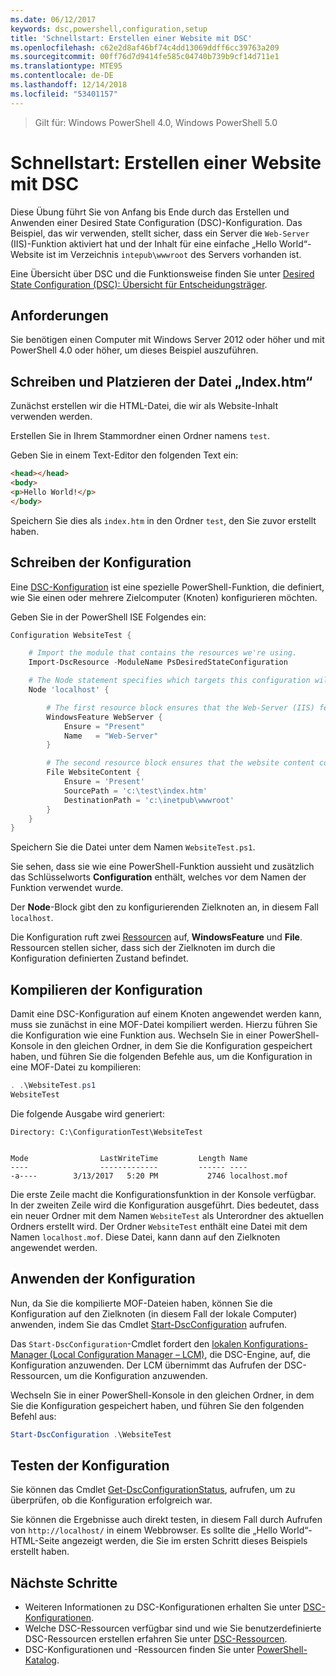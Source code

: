 ```yaml
---
ms.date: 06/12/2017
keywords: dsc,powershell,configuration,setup
title: 'Schnellstart: Erstellen einer Website mit DSC'
ms.openlocfilehash: c62e2d8af46bf74c4dd13069ddff6cc39763a209
ms.sourcegitcommit: 00ff76d7d9414fe585c04740b739b9cf14d711e1
ms.translationtype: MTE95
ms.contentlocale: de-DE
ms.lasthandoff: 12/14/2018
ms.locfileid: "53401157"
---
```

> Gilt für: Windows PowerShell 4.0, Windows PowerShell 5.0

# <a name="quickstart---create-a-website-with-dsc"></a>Schnellstart: Erstellen einer Website mit DSC

Diese Übung führt Sie von Anfang bis Ende durch das Erstellen und Anwenden einer Desired State Configuration (DSC)-Konfiguration.
Das Beispiel, das wir verwenden, stellt sicher, dass ein Server die `Web-Server` (IIS)-Funktion aktiviert hat und der Inhalt für eine einfache „Hello World“-Website ist im Verzeichnis `intepub\wwwroot` des Servers vorhanden ist.

Eine Übersicht über DSC und die Funktionsweise finden Sie unter [Desired State Configuration (DSC): Übersicht für Entscheidungsträger](../overview/decisionMaker.md).

## <a name="requirements"></a>Anforderungen

Sie benötigen einen Computer mit Windows Server 2012 oder höher und mit PowerShell 4.0 oder höher, um dieses Beispiel auszuführen.

## <a name="write-and-place-the-indexhtm-file"></a>Schreiben und Platzieren der Datei „Index.htm“

Zunächst erstellen wir die HTML-Datei, die wir als Website-Inhalt verwenden werden.

Erstellen Sie in Ihrem Stammordner einen Ordner namens `test`.

Geben Sie in einem Text-Editor den folgenden Text ein:

```html
<head></head>
<body>
<p>Hello World!</p>
</body>
```

Speichern Sie dies als `index.htm` in den Ordner `test`, den Sie zuvor erstellt haben.

## <a name="write-the-configuration"></a>Schreiben der Konfiguration

Eine [DSC-Konfiguration](../configurations/configurations.md) ist eine spezielle PowerShell-Funktion, die definiert, wie Sie einen oder mehrere Zielcomputer (Knoten) konfigurieren möchten.

Geben Sie in der PowerShell ISE Folgendes ein:

```powershell
Configuration WebsiteTest {

    # Import the module that contains the resources we're using.
    Import-DscResource -ModuleName PsDesiredStateConfiguration

    # The Node statement specifies which targets this configuration will be applied to.
    Node 'localhost' {

        # The first resource block ensures that the Web-Server (IIS) feature is enabled.
        WindowsFeature WebServer {
            Ensure = "Present"
            Name   = "Web-Server"
        }

        # The second resource block ensures that the website content copied to the website root folder.
        File WebsiteContent {
            Ensure = 'Present'
            SourcePath = 'c:\test\index.htm'
            DestinationPath = 'c:\inetpub\wwwroot'
        }
    }
}
```

Speichern Sie die Datei unter dem Namen `WebsiteTest.ps1`.

Sie sehen, dass sie wie eine PowerShell-Funktion aussieht und zusätzlich das Schlüsselworts **Configuration** enthält, welches vor dem Namen der Funktion verwendet wurde.

Der **Node**-Block gibt den zu konfigurierenden Zielknoten an, in diesem Fall `localhost`.

Die Konfiguration ruft zwei [Ressourcen](../resources/resources.md) auf, **WindowsFeature** und **File**.
Ressourcen stellen sicher, dass sich der Zielknoten im durch die Konfiguration definierten Zustand befindet.

## <a name="compile-the-configuration"></a>Kompilieren der Konfiguration

Damit eine DSC-Konfiguration auf einem Knoten angewendet werden kann, muss sie zunächst in eine MOF-Datei kompiliert werden.
Hierzu führen Sie die Konfiguration wie eine Funktion aus.
Wechseln Sie in einer PowerShell-Konsole in den gleichen Ordner, in dem Sie die Konfiguration gespeichert haben, und führen Sie die folgenden Befehle aus, um die Konfiguration in eine MOF-Datei zu kompilieren:

```powershell
. .\WebsiteTest.ps1
WebsiteTest
```

Die folgende Ausgabe wird generiert:

```
Directory: C:\ConfigurationTest\WebsiteTest


Mode                LastWriteTime         Length Name
----                -------------         ------ ----
-a----        3/13/2017   5:20 PM           2746 localhost.mof
```

Die erste Zeile macht die Konfigurationsfunktion in der Konsole verfügbar.
In der zweiten Zeile wird die Konfiguration ausgeführt.
Dies bedeutet, dass ein neuer Ordner mit dem Namen `WebsiteTest` als Unterordner des aktuellen Ordners erstellt wird.
Der Ordner `WebsiteTest` enthält eine Datei mit dem Namen `localhost.mof`.
Diese Datei, kann dann auf den Zielknoten angewendet werden.

## <a name="apply-the-configuration"></a>Anwenden der Konfiguration

Nun, da Sie die kompilierte MOF-Dateien haben, können Sie die Konfiguration auf den Zielknoten (in diesem Fall der lokale Computer) anwenden, indem Sie das Cmdlet [Start-DscConfiguration](/powershell/module/psdesiredstateconfiguration/start-dscconfiguration) aufrufen.

Das `Start-DscConfiguration`-Cmdlet fordert den [lokalen Konfigurations-Manager (Local Configuration Manager – LCM)](../managing-nodes/metaConfig.md), die DSC-Engine, auf, die Konfiguration anzuwenden.
Der LCM übernimmt das Aufrufen der DSC-Ressourcen, um die Konfiguration anzuwenden.

Wechseln Sie in einer PowerShell-Konsole in den gleichen Ordner, in dem Sie die Konfiguration gespeichert haben, und führen Sie den folgenden Befehl aus:

```powershell
Start-DscConfiguration .\WebsiteTest
```

## <a name="test-the-configuration"></a>Testen der Konfiguration

Sie können das Cmdlet [Get-DscConfigurationStatus](/powershell/module/psdesiredstateconfiguration/get-dscconfigurationstatus), aufrufen, um zu überprüfen, ob die Konfiguration erfolgreich war.

Sie können die Ergebnisse auch direkt testen, in diesem Fall durch Aufrufen von `http://localhost/` in einem Webbrowser.
Es sollte die „Hello World“-HTML-Seite angezeigt werden, die Sie im ersten Schritt dieses Beispiels erstellt haben.

## <a name="next-steps"></a>Nächste Schritte

- Weiteren Informationen zu DSC-Konfigurationen erhalten Sie unter [DSC-Konfigurationen](../configurations/configurations.md).
- Welche DSC-Ressourcen verfügbar sind und wie Sie benutzerdefinierte DSC-Ressourcen erstellen erfahren Sie unter [DSC-Ressourcen](../resources/resources.md).
- DSC-Konfigurationen und -Ressourcen finden Sie unter [PowerShell-Katalog](https://www.powershellgallery.com/).
